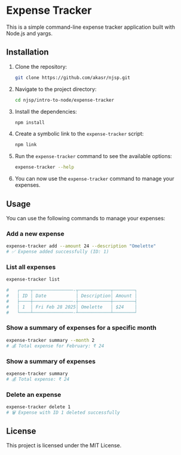 # Expense Tracker

This is a simple command-line expense tracker application built with Node.js and yargs.

## Installation

1. Clone the repository:
    ```sh
    git clone https://github.com/akasr/njsp.git 
    ```
2. Navigate to the project directory:
    ```sh
    cd njsp/intro-to-node/expense-tracker
    ```
3. Install the dependencies:
    ```sh
    npm install
    ```
4. Create a symbolic link to the `expense-tracker` script:
    ```sh
    npm link
    ```
5. Run the `expense-tracker` command to see the available options:
    ```sh
    expense-tracker --help
    ```
6. You can now use the `expense-tracker` command to manage your expenses.

## Usage

You can use the following commands to manage your expenses:

### Add a new expense

```sh
expense-tracker add --amount 24 --description "Omelette"
# ✅ Expense added successfully (ID: 1)
```

### List all expenses

```sh
expense-tracker list

#   ┌────┬───────────────-┬────────────┬────────┐ 
#   │ ID │ Date           │ Description│ Amount │
#   ├────┼───────────────-┼────────────┼────────┤
#   │ 1  │ Fri Feb 28 2025│ Omelette   │ $24    │
#   └────┴───────────────-┴────────────┴────────┘
```

### Show a summary of expenses for a specific month

```sh
expense-tracker summary --month 2
# 💰 Total expense for February: ₹ 24
```

### Show a summary of expenses 
```sh
expense-tracker summary
# 💰 Total expense: ₹ 24
```

### Delete an expense

```sh
expense-tracker delete 1
# 🗑️ Expense with ID 1 deleted successfully
```

## License

This project is licensed under the MIT License.
